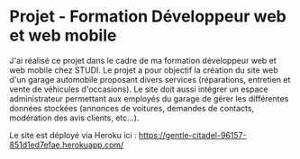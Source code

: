 # Projet - Formation Développeur web et web mobile

J'ai réalisé ce projet dans le cadre de ma formation développeur web et web mobile
chez STUDI. Le projet a pour objectif la création du site web d'un garage automobile
proposant divers services (réparations, entretien et vente de véhicules d'occasions).
Le site doit aussi intégrer un espace administrateur permettant aux employés du garage
de gérer les différentes données stockées (annonces de voitures, demandes de contacts,
modération des avis clients, etc...).

Le site est déployé via Heroku ici : https://gentle-citadel-96157-851d1ed7efae.herokuapp.com/
